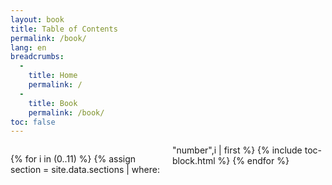 ```yaml
---
layout: book
title: Table of Contents
permalink: /book/
lang: en
breadcrumbs:
  - 
    title: Home
    permalink: /
  - 
    title: Book
    permalink: /book/
toc: false
---
```


<div id="toc" markdown="1" style="column-count:2">

{% for i in (0..11) %}
  {% assign section = site.data.sections | where: "number",i | first %}
  {% include toc-block.html %}
{% endfor %}

</div>